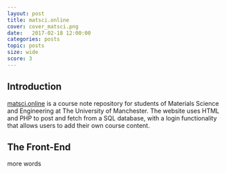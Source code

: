 ```yaml
---
layout: post
title: matsci.online
cover: cover_matsci.png
date:   2017-02-18 12:00:00
categories: posts
topic: posts
size: wide
score: 3
---
```


## Introduction

[matsci.online](http://matsci.online) is a course note repository for students of Materials Science and Engineering at The University of Manchester. The website uses HTML and PHP to post and fetch from a SQL database, with a login functionality that allows users to add their own course content.

## The Front-End

more words
